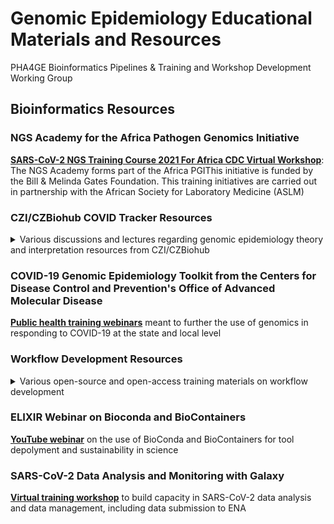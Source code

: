 # **Genomic Epidemiology Educational Materials and Resources**

PHA4GE Bioinformatics Pipelines &amp; Training and Workshop Development Working Group <br/>


## Bioinformatics Resources
### NGS Academy for the Africa Pathogen Genomics Initiative
**[SARS-CoV-2 NGS Training Course 2021 For Africa CDC Virtual Workshop](https://uct-cbio.github.io/ngs-academy/2021/NGS-SARS-CoV-2-past-course)**: The NGS Academy forms part of the Africa PGIThis initiative is funded by the Bill & Melinda Gates Foundation. This training initiatives are carried out in partnership with the African Society for Laboratory Medicine (ASLM)

### CZI/CZBiohub COVID Tracker Resources

<details>
 <summary>Various discussions and lectures regarding genomic epidemiology theory and interpretation resources from CZI/CZBiohub

 </summary>
 
- **[Discussion of the overlapping timescales of pathogen evolution](https://www.youtube.com/watch?v=Bt3JNKfU5qk)** and infectious disease transmission, and how to build phylogenetic trees that visualize genetic divergence.
- **[Discussion on measuring divergence over time](https://www.youtube.com/watch?v=zAtgJjoy6-w)** in order to estimate the average rate of evolution of a pathogen. We also discussed how to use that rate to make phylogenetic trees with branch lengths in units of calendar time.
- **[Discussion on phylogeography](https://www.youtube.com/watch?v=jYpjzP22HcM)**, the technique in genomic epidemiology of inferring spatial migration patterns of a pathogen across the tree. We discussed the inferential procedure that allows this, as well caveats and things to be cautious about.
- **[Seminar on Nextstrain](https://www.youtube.com/watch?v=qllORYfM_z8)**, especially how pipelines are specified in Nextstrain Augur, and different ways to navigate the genomic data visualization in Nextstrain Auspice.
- **[Discussion on consensus genome quality control](https://www.youtube.com/watch?v=eeYgWdRbPPo)**, including different quality metrics, the impact of different quality issues on downstream analyses, and how to look at BAM files to assess support for different sites in the consensus genome.
- **[Discussion on data types and data organization](https://www.youtube.com/watch?v=GJMTNwDKibI)**. We discussed how using data models helps to organize genomic surveillance metadata and specifically mentioned the PHA4GE data specification for SARS-CoV-2. And then Dan Lu walked us through different genomic data structures, what those different structures are useful for, and which repositories each can be submitted to. She finished the talk off with a discussion of handling GISAID rejections and looking at calls in BAM files.
- **[Seminar on phylogenetic nomenclature systems](https://www.youtube.com/watch?v=HVorizRS4wk)**--why we use them and types of systems. We finished off with a more detailed discussion of how the Pango nomenclature system for SARS-CoV-2.
- **[Discussion on the subject of sampling design](https://www.youtube.com/watch?v=ycM50nC5wXk)**. While we don't (yet) have formal frameworks for estimating sample size in genomic epidemiology, today we discussed study design, and specifically how to think about sample selection for different types of genomic epidemiological questions/studies.
- **[Seminar on phylodynamic analysis](https://www.youtube.com/watch?v=a8bp0iHCttA)** - a particular area of genomic epidemiology where we infer changes in pathogen population size from the shapes of coalescent phylogenetic trees.
- **[Discussion on antigenic evolution of viruses](https://www.youtube.com/watch?v=lFJ_2G4u8w4)** - that is, how viral surface proteins can change how they "look" to our immune systems, and in some cases eventually escape our immunity
</details>

### COVID-19 Genomic Epidemiology Toolkit from the Centers for Disease Control and Prevention's Office of Advanced Molecular Disease
**[Public health training webinars](https://www.cdc.gov/amd/training/covid-19-gen-epi-toolkit.html)** meant to further the use of genomics in responding to COVID-19 at the state and local level

### Workflow Development Resources
<details>
 <summary>Various open-source and open-access training materials on workflow development
 </summary>
 
- **[H3ABioNet's Introduction to NextFlow](https://www.h3abionet.org/categories/training/introduction-to-nextflow-workshop-december-2020)**
- **[Carpentries Incubator's Getting Started with SnakeMake](https://carpentries-incubator.github.io/workflows-snakemake/)**
- **[JPI-AMR PHA4GE MRC-CLIMB-BIG-DATA AMR Genomics Training Workshop](https://github.com/fmaguire/amr_training_workshop_practical)** 
</details>

### ELIXIR Webinar on Bioconda and BioContainers
**[YouTube webinar](https://www.youtube.com/watch?v=37xYDd7Poy8)**  on the use of BioConda and BioContainers for tool depolyment and sustainability in science

### SARS-CoV-2 Data Analysis and Monitoring with Galaxy
**[Virtual training workshop](https://galaxyproject.eu/event/2021-06-21-sars-cov-2-data-analysis-monitoring-training/#day-1-982021---introduction-to-galaxy)**  to build capacity in SARS-CoV-2 data analysis and data management, including data submission to ENA
